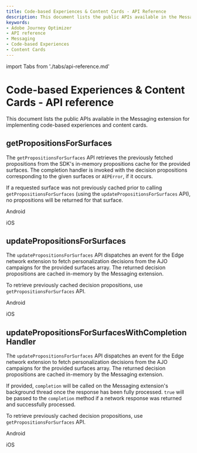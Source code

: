 ```yaml
---
title: Code-based Experiences & Content Cards - API Reference
description: This document lists the public APIs available in the Messaging extension for implementing code-based experiences and content cards.
keywords:
- Adobe Journey Optimizer
- API reference
- Messaging
- Code-based Experiences
- Content Cards
---
```


import Tabs from './tabs/api-reference.md'

# Code-based Experiences & Content Cards - API reference

This document lists the public APIs available in the Messaging extension for implementing code-based experiences and content cards.

## getPropositionsForSurfaces

The `getPropositionsForSurfaces` API retrieves the previously fetched propositions from the SDK's in-memory propositions cache for the provided surfaces. The completion handler is invoked with the decision propositions corresponding to the given surfaces or `AEPError`, if it occurs.

If a requested surface was not previously cached prior to calling `getPropositionsForSurfaces` (using the `updatePropositionsForSurfaces` API), no propositions will be returned for that surface.

<TabsBlock orientation="horizontal" slots="heading, content" repeat="2"/>

Android

<Tabs query="platform=android&api=get-propositions-for-surfaces"/>

iOS

<Tabs query="platform=ios&api=get-propositions-for-surfaces"/>

## updatePropositionsForSurfaces

The `updatePropositionsForSurfaces` API dispatches an event for the Edge network extension to fetch personalization decisions from the AJO campaigns for the provided surfaces array. The returned decision propositions are cached in-memory by the Messaging extension.

To retrieve previously cached decision propositions, use `getPropositionsForSurfaces` API.

<TabsBlock orientation="horizontal" slots="heading, content" repeat="2"/>

Android

<Tabs query="platform=android&api=update-propositions-for-surfaces"/>

iOS

<Tabs query="platform=ios&api=update-propositions-for-surfaces"/>

## updatePropositionsForSurfacesWithCompletionHandler

The `updatePropositionsForSurfaces` API dispatches an event for the Edge network extension to fetch personalization decisions from the AJO campaigns for the provided surfaces array. The returned decision propositions are cached in-memory by the Messaging extension.

If provided, `completion` will be called on the Messaging extension's background thread once the response has been fully processed. `true` will be passed to the `completion` method if a network response was returned and successfully processed.

To retrieve previously cached decision propositions, use `getPropositionsForSurfaces` API.

<TabsBlock orientation="horizontal" slots="heading, content" repeat="2"/>

Android

<Tabs query="platform=android&api=update-propositions-for-surfaces-with-completion-handler"/>

iOS

<Tabs query="platform=ios&api=update-propositions-for-surfaces-with-completion-handler"/>
